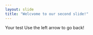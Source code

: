 ```yaml
---
layout: slide
title: "Welcvome to our second slide!"
---
```

Your test
Use the left arrow to go back!
